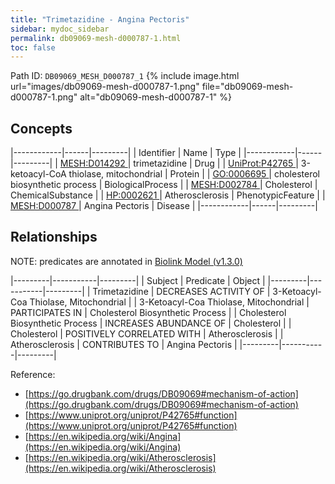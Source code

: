```yaml
---
title: "Trimetazidine - Angina Pectoris"
sidebar: mydoc_sidebar
permalink: db09069-mesh-d000787-1.html
toc: false 
---
```



Path ID: `DB09069_MESH_D000787_1`
{% include image.html url="images/db09069-mesh-d000787-1.png" file="db09069-mesh-d000787-1.png" alt="db09069-mesh-d000787-1" %}

## Concepts

|------------|------|---------|
| Identifier | Name | Type    |
|------------|------|---------|
| <a href="https://identifiers.org/MESH:D014292">MESH:D014292 </a> | trimetazidine | Drug |
| <a href="https://identifiers.org/UniProt:P42765">UniProt:P42765 </a> | 3-ketoacyl-CoA thiolase, mitochondrial | Protein |
| <a href="https://identifiers.org/GO:0006695">GO:0006695 </a> | cholesterol biosynthetic process | BiologicalProcess |
| <a href="https://identifiers.org/MESH:D002784">MESH:D002784 </a> | Cholesterol | ChemicalSubstance |
| <a href="https://identifiers.org/HP:0002621">HP:0002621 </a> | Atherosclerosis | PhenotypicFeature |
| <a href="https://identifiers.org/MESH:D000787">MESH:D000787 </a> | Angina Pectoris | Disease |
|------------|------|---------|

## Relationships


NOTE: predicates are annotated in <a href="https://github.com/biolink/biolink-model/releases/tag/v1.3.0">Biolink Model (v1.3.0)</a>

|---------|-----------|---------|
| Subject | Predicate | Object  |
|---------|-----------|---------|
| Trimetazidine | DECREASES ACTIVITY OF | 3-Ketoacyl-Coa Thiolase, Mitochondrial |
| 3-Ketoacyl-Coa Thiolase, Mitochondrial | PARTICIPATES IN | Cholesterol Biosynthetic Process |
| Cholesterol Biosynthetic Process | INCREASES ABUNDANCE OF | Cholesterol |
| Cholesterol | POSITIVELY CORRELATED WITH | Atherosclerosis |
| Atherosclerosis | CONTRIBUTES TO | Angina Pectoris |
|---------|-----------|---------|

Reference: 
  - [https://go.drugbank.com/drugs/DB09069#mechanism-of-action](https://go.drugbank.com/drugs/DB09069#mechanism-of-action)
  - [https://www.uniprot.org/uniprot/P42765#function](https://www.uniprot.org/uniprot/P42765#function)
  - [https://en.wikipedia.org/wiki/Angina](https://en.wikipedia.org/wiki/Angina)
  - [https://en.wikipedia.org/wiki/Atherosclerosis](https://en.wikipedia.org/wiki/Atherosclerosis)

